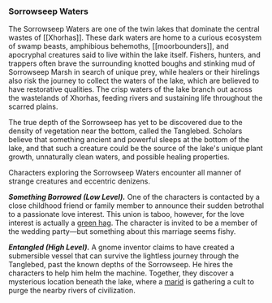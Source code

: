 ### Sorrowseep Waters

The Sorrowseep Waters are one of the twin lakes that dominate the central wastes of [[Xhorhas]]. These dark waters are home to a curious ecosystem of swamp beasts, amphibious behemoths, [[moorbounders]], and apocryphal creatures said to live within the lake itself. Fishers, hunters, and trappers often brave the surrounding knotted boughs and stinking mud of Sorrowseep Marsh in search of unique prey, while healers or their hirelings also risk the journey to collect the waters of the lake, which are believed to have restorative qualities. The crisp waters of the lake branch out across the wastelands of Xhorhas, feeding rivers and sustaining life throughout the scarred plains.

The true depth of the Sorrowseep has yet to be discovered due to the density of vegetation near the bottom, called the Tanglebed. Scholars believe that something ancient and powerful sleeps at the bottom of the lake, and that such a creature could be the source of the lake's unique plant growth, unnaturally clean waters, and possible healing properties.

Characters exploring the Sorrowseep Waters encounter all manner of strange creatures and eccentric denizens.

_**Something Borrowed (Low Level).**_ One of the characters is contacted by a close childhood friend or family member to announce their sudden betrothal to a passionate love interest. This union is taboo, however, for the love interest is actually a [green hag](https://www.dndbeyond.com/monsters/green-hag). The character is invited to be a member of the wedding party—but something about this marriage seems fishy.

_**Entangled (High Level).**_ A gnome inventor claims to have created a submersible vessel that can survive the lightless journey through the Tanglebed, past the known depths of the Sorrowseep. He hires the characters to help him helm the machine. Together, they discover a mysterious location beneath the lake, where a [marid](https://www.dndbeyond.com/monsters/marid) is gathering a cult to purge the nearby rivers of civilization.